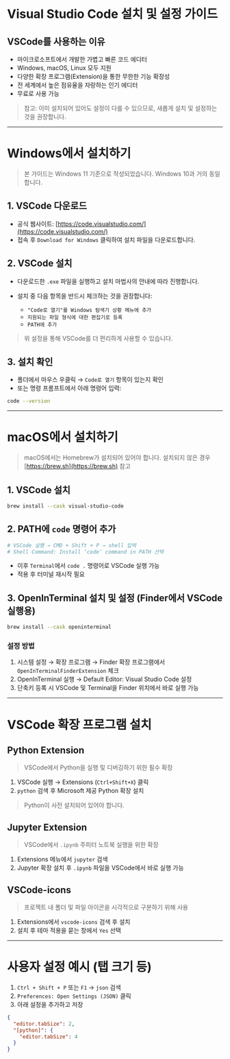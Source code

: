 # Visual Studio Code 설치 및 설정 가이드

## VSCode를 사용하는 이유

- 마이크로소프트에서 개발한 가볍고 빠른 코드 에디터
- Windows, macOS, Linux 모두 지원
- 다양한 확장 프로그램(Extension)을 통한 무한한 기능 확장성
- 전 세계에서 높은 점유율을 자랑하는 인기 에디터
- 무료로 사용 가능

> 참고: 이미 설치되어 있어도 설정이 다를 수 있으므로, 새롭게 설치 및 설정하는 것을 권장합니다.

---

# Windows에서 설치하기

> 본 가이드는 Windows 11 기준으로 작성되었습니다. Windows 10과 거의 동일합니다.

## 1. VSCode 다운로드

- 공식 웹사이트: [https://code.visualstudio.com/](https://code.visualstudio.com/)
- 접속 후 `Download for Windows` 클릭하여 설치 파일을 다운로드합니다.

## 2. VSCode 설치

- 다운로드한 `.exe` 파일을 실행하고 설치 마법사의 안내에 따라 진행합니다.
- 설치 중 다음 항목을 반드시 체크하는 것을 권장합니다:

  - `"Code로 열기"를 Windows 탐색기 상황 메뉴에 추가`
  - `지원되는 파일 형식에 대한 편집기로 등록`
  - `PATH에 추가`

> 위 설정을 통해 VSCode를 더 편리하게 사용할 수 있습니다.

## 3. 설치 확인

- 폴더에서 마우스 우클릭 → `Code로 열기` 항목이 있는지 확인
- 또는 명령 프롬프트에서 아래 명령어 입력:

```bash
code --version
````

---

# macOS에서 설치하기

> macOS에서는 Homebrew가 설치되어 있어야 합니다. 설치되지 않은 경우 [https://brew.sh](https://brew.sh) 참고

## 1. VSCode 설치

```bash
brew install --cask visual-studio-code
```

## 2. PATH에 `code` 명령어 추가

```bash
# VSCode 실행 → CMD + Shift + P → shell 입력
# Shell Command: Install ‘code’ command in PATH 선택
```

* 이후 `Terminal`에서 `code .` 명령어로 VSCode 실행 가능
* 적용 후 터미널 재시작 필요

## 3. OpenInTerminal 설치 및 설정 (Finder에서 VSCode 실행용)

```bash
brew install --cask openinterminal
```

### 설정 방법

1. 시스템 설정 → 확장 프로그램 → Finder 확장 프로그램에서 `OpenInTerminalFinderExtension` 체크
2. OpenInTerminal 실행 → Default Editor: Visual Studio Code 설정
3. 단축키 등록 시 VSCode 및 Terminal을 Finder 위치에서 바로 실행 가능

---

# VSCode 확장 프로그램 설치

## Python Extension

> VSCode에서 Python을 실행 및 디버깅하기 위한 필수 확장

1. VSCode 실행 → Extensions (`Ctrl+Shift+X`) 클릭
2. `python` 검색 후 Microsoft 제공 Python 확장 설치

> Python이 사전 설치되어 있어야 합니다.

## Jupyter Extension

> VSCode에서 `.ipynb` 주피터 노트북 실행을 위한 확장

1. Extensions 메뉴에서 `jupyter` 검색
2. Jupyter 확장 설치 후 `.ipynb` 파일을 VSCode에서 바로 실행 가능

## VSCode-icons

> 프로젝트 내 폴더 및 파일 아이콘을 시각적으로 구분하기 위해 사용

1. Extensions에서 `vscode-icons` 검색 후 설치
2. 설치 후 테마 적용을 묻는 창에서 `Yes` 선택

---

# 사용자 설정 예시 (탭 크기 등)

1. `Ctrl + Shift + P` 또는 `F1` → `json` 검색
2. `Preferences: Open Settings (JSON)` 클릭
3. 아래 설정을 추가하고 저장

```json
{
  "editor.tabSize": 2,
  "[python]": {
    "editor.tabSize": 4
  }
}
```

